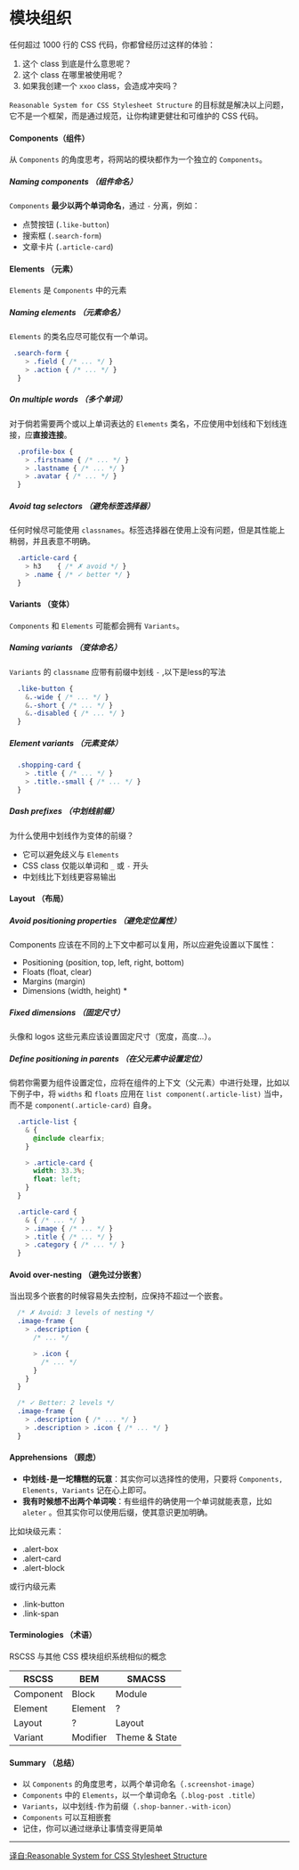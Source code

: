 # 模块组织

任何超过 1000 行的 CSS 代码，你都曾经历过这样的体验：
1. 这个 class 到底是什么意思呢？
2. 这个 class 在哪里被使用呢？
3. 如果我创建一个 `xxoo` class，会造成冲突吗？

`Reasonable System for CSS Stylesheet Structure` 的目标就是解决以上问题，它不是一个框架，而是通过规范，让你构建更健壮和可维护的 CSS 代码。

#### Components（组件）
<!-- ![Components](https://github.com/rstacruz/rscss/raw/master/images/component-example.png)-->

从 `Components` 的角度思考，将网站的模块都作为一个独立的 `Components`。

##### Naming components （组件命名）
`Components` **最少以两个单词命名**，通过 `-` 分离，例如：
- 点赞按钮 (`.like-button`)
- 搜索框 (`.search-form`)
- 文章卡片 (`.article-card`)

#### Elements （元素）
<!--![Elements](https://github.com/rstacruz/rscss/raw/master/images/component-elements.png)-->

`Elements` 是 `Components` 中的元素

##### Naming elements （元素命名）
`Elements` 的类名应尽可能仅有一个单词。
```css
 .search-form {
    > .field { /* ... */ }
    > .action { /* ... */ }
  }
```

##### On multiple words （多个单词）
对于倘若需要两个或以上单词表达的 `Elements` 类名，不应使用中划线和下划线连接，应**直接连接**。
```css
  .profile-box {
    > .firstname { /* ... */ }
    > .lastname { /* ... */ }
    > .avatar { /* ... */ }
  }
```

##### Avoid tag selectors （避免标签选择器）
任何时候尽可能使用 `classnames`。标签选择器在使用上没有问题，但是其性能上稍弱，并且表意不明确。
```css
  .article-card {
    > h3    { /* ✗ avoid */ }
    > .name { /* ✓ better */ }
  }
```

#### Variants （变体）
<!-- ![Variants](https://github.com/rstacruz/rscss/raw/master/images/component-modifiers.png)-->

`Components` 和 `Elements` 可能都会拥有 `Variants`。

##### Naming variants （变体命名）
`Variants` 的 `classname` 应带有前缀中划线 `-` ,以下是less的写法
```css
  .like-button {
    &.-wide { /* ... */ }
    &.-short { /* ... */ }
    &.-disabled { /* ... */ }
  }
```

##### Element variants （元素变体）
```css
  .shopping-card {
    > .title { /* ... */ }
    > .title.-small { /* ... */ }
  }
```

##### Dash prefixes （中划线前缀）
为什么使用中划线作为变体的前缀？
- 它可以避免歧义与 `Elements`
- CSS class 仅能以单词和 `_` 或 `-` 开头
- 中划线比下划线更容易输出

#### Layout （布局）
<!-- ![Layout](https://github.com/rstacruz/rscss/raw/master/images/layouts.png)-->

##### Avoid positioning properties （避免定位属性）
Components 应该在不同的上下文中都可以复用，所以应避免设置以下属性：
- Positioning (position, top, left, right, bottom)
- Floats (float, clear)
- Margins (margin)
- Dimensions (width, height) *

##### Fixed dimensions （固定尺寸）
头像和 logos 这些元素应该设置固定尺寸（宽度，高度...）。

##### Define positioning in parents （在父元素中设置定位）
倘若你需要为组件设置定位，应将在组件的上下文（父元素）中进行处理，比如以下例子中，将 `widths` 和 `floats` 应用在 `list component(.article-list)` 当中，而不是 `component(.article-card)` 自身。
```css
  .article-list {
    & {
      @include clearfix;
    }

    > .article-card {
      width: 33.3%;
      float: left;
    }
  }

  .article-card {
    & { /* ... */ }
    > .image { /* ... */ }
    > .title { /* ... */ }
    > .category { /* ... */ }
  }
```

#### Avoid over-nesting （避免过分嵌套）
当出现多个嵌套的时候容易失去控制，应保持不超过一个嵌套。
```css
  /* ✗ Avoid: 3 levels of nesting */
  .image-frame {
    > .description {
      /* ... */

      > .icon {
        /* ... */
      }
    }
  }

  /* ✓ Better: 2 levels */
  .image-frame {
    > .description { /* ... */ }
    > .description > .icon { /* ... */ }
  }
```

#### Apprehensions （顾虑）
- **中划线`-`是一坨糟糕的玩意**：其实你可以选择性的使用，只要将 `Components, Elements, Variants` 记在心上即可。
- **我有时候想不出两个单词唉**：有些组件的确使用一个单词就能表意，比如 `aleter` 。但其实你可以使用后缀，使其意识更加明确。

比如块级元素：
 * .alert-box
 * .alert-card
 * .alert-block

或行内级元素
 * .link-button
 * .link-span

#### Terminologies （术语）
RSCSS 与其他 CSS 模块组织系统相似的概念

| RSCSS | BEM | SMACSS |
| -- | -- | -- |
| Component	| Block | Module |
| Element	| Element |	? |
| Layout	| ?	| Layout |
| Variant	| Modifier | Theme & State |

#### Summary （总结）
- 以 `Components` 的角度思考，以两个单词命名（`.screenshot-image`）
- `Components` 中的 `Elements`，以一个单词命名（`.blog-post .title`）
- `Variants`，以中划线`-`作为前缀（`.shop-banner.-with-icon`）
- `Components` 可以互相嵌套
- 记住，你可以通过继承让事情变得更简单

---
[译自:Reasonable System for CSS Stylesheet Structure](https://github.com/rstacruz/rscss#readme)
